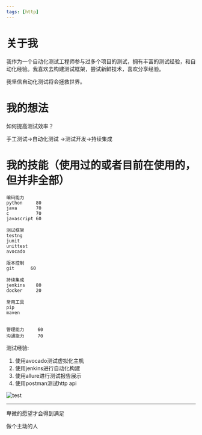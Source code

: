 ```yaml
---
tags: [http]
---
```

# 关于我
我作为一个自动化测试工程师参与过多个项目的测试，拥有丰富的测试经验，和自动化经验。我喜欢去构建测试框架，尝试新鲜技术，喜欢分享经验。

我坚信自动化测试将会拯救世界。


# 我的想法
如何提高测试效率？

手工测试->自动化测试 ->测试开发->持续集成


# 我的技能（使用过的或者目前在使用的，但并非全部）

```
编码能力
python     80
java       70
c          70
javascript 60

测试框架
testng
junit 
unittest
avocado

版本控制
git      60

持续集成
jenkins    80
docker     20

常用工具
pip
maven


管理能力     60
沟通能力     70
```


测试经验:
1. 使用avocado测试虚拟化主机
2. 使用jenkins进行自动化构建
3. 使用allure进行测试报告展示
4. 使用postman测试http api

 
![test](http://yuntu-qsyq-new.oss-cn-shanghai-finance-1-pub.aliyuncs.com/clientSpace/2017102099000037908700/6E3D3EE4-E4F2-4316-BA8B-D175E0DA170F.jpg)
 
---
卑微的愿望才会得到满足

做个主动的人
